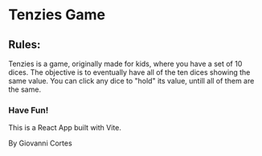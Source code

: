 # Tenzies Game

## Rules:
Tenzies is a game, originally made for kids, where you have a set of 10 dices.
The objective is to eventually have all of the ten dices showing the same value.
You can click any dice to "hold" its value, untill all of them are the same.

### Have Fun!

This is a React App built with Vite.

By Giovanni Cortes
